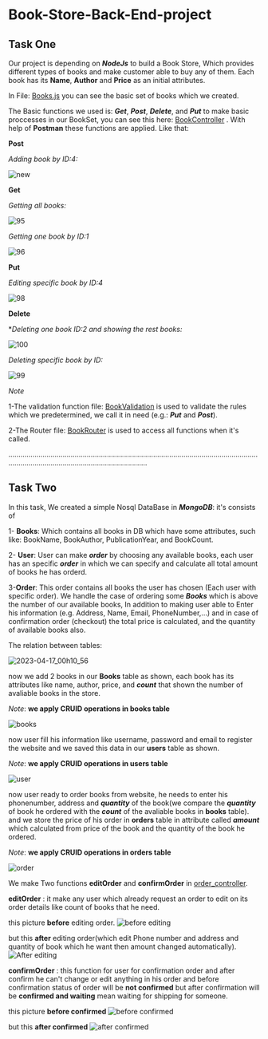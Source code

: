 # Book-Store-Back-End-project
## Task One

Our project is depending on ***NodeJs*** to build a Book Store, Which provides different types of books and make customer able to buy any of them. Each book has its **Name**, **Author** and **Price** as an initial attributes.

In File: [Books.js](https://github.com/Nourelshehry/Book-Store-Backe-End-project/blob/main/models/book.js) you can see the basic set of books which we created.

The Basic functions we used is: ***Get***, ***Post***, ***Delete***, and ***Put*** to make basic proccesses in our BookSet, you can see this here: [BookController](https://github.com/Aml-Hassan-Abd-El-hamid/Book-Store-Backe-End-project/blob/WarmUP-task/controllers/book_controller.js)  . With help of **Postman** these functions are applied. Like that:


**Post**

*Adding book by ID:4:*

![new](https://user-images.githubusercontent.com/76706477/229152745-e1def581-3450-4807-888e-89775b6d60dd.png)



**Get**

*Getting all books:*

![95](https://user-images.githubusercontent.com/76706477/229019758-c79cd33d-d521-4695-a075-736832f430d1.png)


*Getting one book by ID:1*

![96](https://user-images.githubusercontent.com/76706477/229019871-c6127a68-c793-4205-b253-d49e7969ddba.png)


**Put**

*Editing specific book by ID:4*

![98](https://user-images.githubusercontent.com/76706477/229020118-1ca29141-3731-4ced-a527-18673f0e64f6.png)


**Delete**

**Deleting one book ID:2 and showing the rest books:*

![100](https://user-images.githubusercontent.com/76706477/229020317-87ae0b19-66f8-42da-8236-b90a3040b641.png)


*Deleting specific book by ID:*

![99](https://user-images.githubusercontent.com/76706477/229020287-f5c0ecf4-deb6-483f-b807-31485d036231.png)







*Note*

1-The validation function file: [BookValidation](https://github.com/Aml-Hassan-Abd-El-hamid/Book-Store-Backe-End-project/blob/WarmUP-task/helper/validation.js) is used to validate the rules which we predetermined, we call it in need (e.g.: ***Put*** and ***Post***).

2-The Router file: [BookRouter](https://github.com/Aml-Hassan-Abd-El-hamid/Book-Store-Backe-End-project/blob/WarmUP-task/routes/book_router.js)  is used to access all functions when it's called.


.................................................................................................................................................................................................
## Task Two
In this task, We created a simple Nosql DataBase in ***MongoDB***:
it's consists of 

1- **Books**: Which contains all books in DB which have some attributes, such like: BookName, BookAuthor, PublicationYear, and BookCount.

2- **User**: User can make ***order*** by choosing any available books, each user has an specific ***order*** in which we can specify and calculate all total amount of books he has orderd.

3-**Order**: This order contains all books the user has chosen (Each user with specific order). We handle the case of ordering some ***Books*** which is above the number of our available books, In addition to making user able to Enter his information (e.g. Address, Name, Email, PhoneNumber,...) and in case of confirmation order (checkout) the total price is calculated, and the quantity of available books also.


The relation between tables:

![2023-04-17_00h10_56](https://user-images.githubusercontent.com/76706477/232349112-a54c2bf1-a491-4e48-a13f-651ff0a0cedc.png)

now we add 2 books in our **Books** table as shown, each book has its attributes like name, author, price, and ***count*** that shown the number of avaliable books in the store.

*Note*: **we apply CRUID operations in books table**

![books](https://user-images.githubusercontent.com/66439099/232352442-f542b78a-a116-44d3-bbf6-cd73eda30c15.jpeg)


now user fill his information like username, password and email to register the website and we saved this data in our **users** table as shown.

*Note*: **we apply CRUID operations in users table**

![user](https://user-images.githubusercontent.com/66439099/232352452-41e49482-86e0-4c6e-9338-f35e049e0ea7.jpeg)


now user ready to order books from website, he needs to enter his phonenumber, address and ***quantity*** of the book(we compare the ***quantity*** of book he ordered with the ***count*** of the avaliable books in **books** table).
and we store the price of his order in **orders** table in attribute called ***amount*** which calculated from price of the book and the quantity of the book he ordered.

*Note*: **we apply CRUID operations in orders table**

![order](https://user-images.githubusercontent.com/66439099/232353821-3040e88c-81d2-4f2e-aadc-e99e4c01943b.jpeg)

We make Two functions **editOrder** and **confirmOrder** in [order_controller](https://github.com/Aml-Hassan-Abd-El-hamid/Book-Store-Backe-End-project/blob/main/controllers/order_controller.js).

**editOrder** : it make any user which already request an order to edit on its order details like count of books that he need.

this picture **before** editing order.
![before editing](https://user-images.githubusercontent.com/65909593/232485865-38b62843-ad11-4c67-bfbd-64c80c3ca6e7.png)


but this **after** editing order(which edit Phone number and address and quantity of book which he want then amount changed automatically).
![After editing](https://user-images.githubusercontent.com/65909593/232485912-32297f91-d69f-4e3b-9523-3fb7ef4fab00.png)


**confirmOrder** : this function for user for confirmation order and after confirm he can't change or edit anything in his order and before confirmation status of
order will be **not confirmed** but after confirmation will be **confirmed and waiting** mean waiting for shipping for someone.

this picture **before confirmed**
![before confirmed](https://user-images.githubusercontent.com/65909593/232485946-120df3e5-6496-409f-9333-da32ee4b1760.png)


but this **after confirmed**
![after confirmed](https://user-images.githubusercontent.com/65909593/232485979-3a23b8a5-5611-4a25-82bc-5bd85098e359.png)



